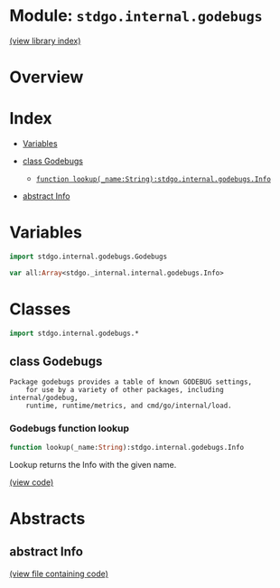 # Module: `stdgo.internal.godebugs`

[(view library index)](../../stdgo.md)


# Overview


# Index


- [Variables](<#variables>)

- [class Godebugs](<#class-godebugs>)

  - [`function lookup(_name:String):stdgo.internal.godebugs.Info`](<#godebugs-function-lookup>)

- [abstract Info](<#abstract-info>)

# Variables


```haxe
import stdgo.internal.godebugs.Godebugs
```


```haxe
var all:Array<stdgo._internal.internal.godebugs.Info>
```


# Classes


```haxe
import stdgo.internal.godebugs.*
```


## class Godebugs


```
Package godebugs provides a table of known GODEBUG settings,
    for use by a variety of other packages, including internal/godebug,
    runtime, runtime/metrics, and cmd/go/internal/load.
```
### Godebugs function lookup


```haxe
function lookup(_name:String):stdgo.internal.godebugs.Info
```



Lookup returns the Info with the given name.  

[\(view code\)](<./Godebugs.hx#L52>)


# Abstracts


## abstract Info


[\(view file containing code\)](<./Godebugs.hx>)


